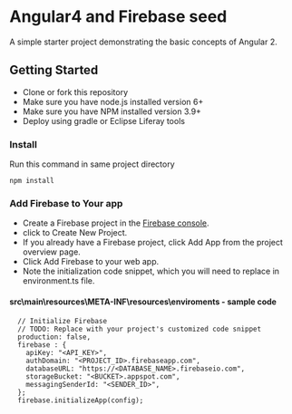 # Angular4 and Firebase seed
  A simple starter project demonstrating the basic concepts of Angular 2.

## Getting Started
* Clone or fork this repository
* Make sure you have node.js installed version 6+
* Make sure you have NPM installed version 3.9+
* Deploy using gradle or Eclipse Liferay tools
  
### Install

Run this command in same project directory

```
npm install
```
### Add Firebase to Your app

* Create a Firebase project in the [Firebase console](https://console.firebase.google.com/).
* click to Create New Project.
* If you already have a Firebase project, click Add App from the project overview page.
* Click Add Firebase to your web app.
* Note the initialization code snippet, which you will need to replace in environment.ts file.

#### src\main\resources\META-INF\resources\enviroments - sample code

```
  // Initialize Firebase
  // TODO: Replace with your project's customized code snippet
  production: false,
  firebase : {
    apiKey: "<API_KEY>",
    authDomain: "<PROJECT_ID>.firebaseapp.com",
    databaseURL: "https://<DATABASE_NAME>.firebaseio.com",
    storageBucket: "<BUCKET>.appspot.com",
    messagingSenderId: "<SENDER_ID>",
  };
  firebase.initializeApp(config);

```
